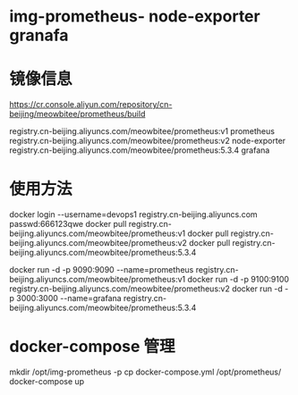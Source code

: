 # img-prometheus- node-exporter  granafa


#  镜像信息

   https://cr.console.aliyun.com/repository/cn-beijing/meowbitee/prometheus/build
   
   registry.cn-beijing.aliyuncs.com/meowbitee/prometheus:v1                   prometheus
   registry.cn-beijing.aliyuncs.com/meowbitee/prometheus:v2                   node-exporter  
   registry.cn-beijing.aliyuncs.com/meowbitee/prometheus:5.3.4                grafana
   
   
#  使用方法
 
   docker login --username=devops1 registry.cn-beijing.aliyuncs.com       passwd:666123qwe
   docker pull registry.cn-beijing.aliyuncs.com/meowbitee/prometheus:v1
   docker pull registry.cn-beijing.aliyuncs.com/meowbitee/prometheus:v2
   docker pull registry.cn-beijing.aliyuncs.com/meowbitee/prometheus:5.3.4
    
   docker run -d -p 9090:9090 --name=prometheus  registry.cn-beijing.aliyuncs.com/meowbitee/prometheus:v1
   docker run -d -p 9100:9100  registry.cn-beijing.aliyuncs.com/meowbitee/prometheus:v2
   docker run -d -p 3000:3000 --name=grafana  registry.cn-beijing.aliyuncs.com/meowbitee/prometheus:5.3.4
   
   
   
#  docker-compose 管理

mkdir /opt/img-prometheus -p
cp docker-compose.yml /opt/prometheus/
docker-compose up
